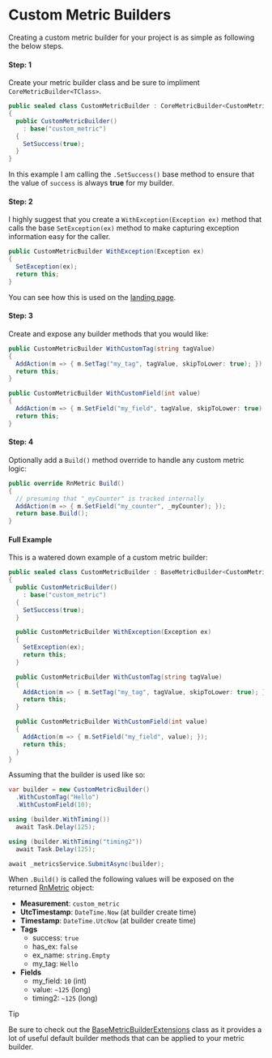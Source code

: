 # Custom Metric Builders
Creating a custom metric builder for your project is as simple as following the below steps.

<!-- tabs:start -->
#### **Step: 1**
Create your metric builder class and be sure to impliment `CoreMetricBuilder<TClass>`.

```cs
public sealed class CustomMetricBuilder : CoreMetricBuilder<CustomMetricBuilder>
{
  public CustomMetricBuilder()
    : base("custom_metric")
  {
    SetSuccess(true);
  }
}
```

In this example I am calling the `.SetSuccess()` base method to ensure that the value of `success` is always **true** for my builder.

#### **Step: 2**
I highly suggest that you create a `WithException(Exception ex)` method that calls the base `SetException(ex)` method to make capturing exception information easy for the caller.

```cs
public CustomMetricBuilder WithException(Exception ex)
{
  SetException(ex);
  return this;
}
```

You can see how this is used on the [landing page](./).

#### **Step: 3**
Create and expose any builder methods that you would like:

```cs
public CustomMetricBuilder WithCustomTag(string tagValue)
{
  AddAction(m => { m.SetTag("my_tag", tagValue, skipToLower: true); });
  return this;
}

public CustomMetricBuilder WithCustomField(int value)
{
  AddAction(m => { m.SetField("my_field", tagValue, skipToLower: true); });
  return this;
}
```

#### **Step: 4**
Optionally add a `Build()` method override to handle any custom metric logic:

```cs
public override RnMetric Build()
{
  // presuming that "_myCounter" is tracked internally
  AddAction(m => { m.SetField("my_counter", _myCounter); });
  return base.Build();
}
```

#### **Full Example**
This is a watered down example of a custom metric builder:

```cs
public sealed class CustomMetricBuilder : BaseMetricBuilder<CustomMetricBuilder>
{
  public CustomMetricBuilder()
    : base("custom_metric")
  {
    SetSuccess(true);
  }

  public CustomMetricBuilder WithException(Exception ex)
  {
    SetException(ex);
    return this;
  }

  public CustomMetricBuilder WithCustomTag(string tagValue)
  {
    AddAction(m => { m.SetTag("my_tag", tagValue, skipToLower: true); });
    return this;
  }

  public CustomMetricBuilder WithCustomField(int value)
  {
    AddAction(m => { m.SetField("my_field", value); });
    return this;
  }
}
```
Assuming that the builder is used like so:

```cs
var builder = new CustomMetricBuilder()
  .WithCustomTag("Hello")
  .WithCustomField(10);

using (builder.WithTiming())
  await Task.Delay(125);

using (builder.WithTiming("timing2"))
  await Task.Delay(125);

await _metricsService.SubmitAsync(builder);
```

 When `.Build()` is called the following values will be exposed on the returned [RnMetric](./models/RnMetric.md) object:

 - **Measurement**: `custom_metric`
 - **UtcTimestamp**: `DateTime.Now` (at builder create time)
 - **Timestamp**: `DateTime.UtcNow` (at builder create time)
 - **Tags**
   - success: `true`
   - has_ex: `false`
   - ex_name: `string.Empty`
   - my_tag: `Hello`
 - **Fields**
   - my_field: `10` (int)
   - value: `~125` (long)
   - timing2: `~125` (long)

<!-- tabs:end -->

> [!TIP]
> Be sure to check out the [BaseMetricBuilderExtensions](./builders/BaseMetricBuilderExtensions.md) class as it provides a lot of useful default builder methods that can be applied to your metric builder.
